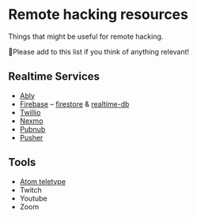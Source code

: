 # Remote hacking resources

Things that might be useful for remote hacking.

💞Please add to this list if you think of anything relevant!

## Realtime Services

* [Ably](https://www.ably.io/)
* [Firebase](https://firebase.google.com) – [firestore](https://firebase.google.com/products/firestore) & [realtime-db](https://firebase.google.com/products/realtime-database)
* [Twillio](https://www.twilio.com)
* [Nexmo](https://nexmo.com)
* [Pubnub](https://www.pubnub.com)
* [Pusher](https://pusher.com)

## Tools

* [Atom teletype](https://teletype.atom.io/)
* Twitch
* Youtube
* Zoom

